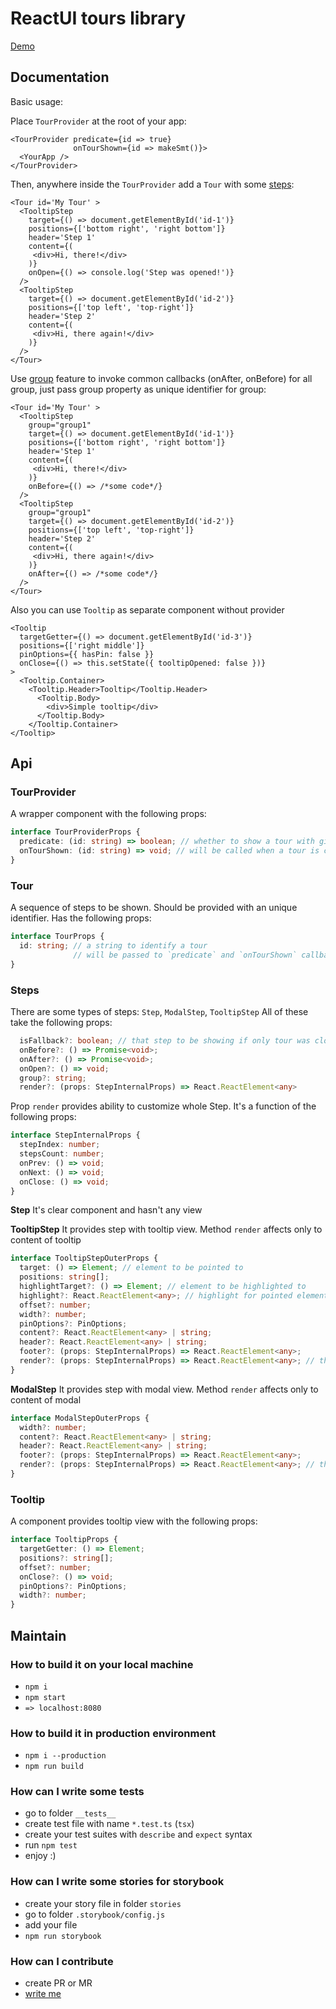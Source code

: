 # ReactUI tours library

[Demo](http://tech.skbkontur.ru/react-ui-tour)

## Documentation

Basic usage:

Place `TourProvider` at the root of your app:
```tsx
<TourProvider predicate={id => true}
              onTourShown={id => makeSmt()}>
  <YourApp />
</TourProvider>
```

Then, anywhere inside the `TourProvider` add a `Tour` with some [steps](#steps):
```tsx
<Tour id='My Tour' >
  <TooltipStep
    target={() => document.getElementById('id-1')}
    positions={['bottom right', 'right bottom']}
    header='Step 1'
    content={(
     <div>Hi, there!</div>
    )}
    onOpen={() => console.log('Step was opened!')}
  />
  <TooltipStep
    target={() => document.getElementById('id-2')}
    positions={['top left', 'top-right']}
    header='Step 2'
    content={(
     <div>Hi, there again!</div>
    )}
  />
</Tour>
```

Use [group](#steps) feature to invoke common callbacks (onAfter, onBefore) for all group, just pass group property as unique identifier for group:
```tsx
<Tour id='My Tour' >
  <TooltipStep
    group="group1"
    target={() => document.getElementById('id-1')}
    positions={['bottom right', 'right bottom']}
    header='Step 1'
    content={(
     <div>Hi, there!</div>
    )}
    onBefore={() => /*some code*/}
  />
  <TooltipStep
    group="group1"
    target={() => document.getElementById('id-2')}
    positions={['top left', 'top-right']}
    header='Step 2'
    content={(
     <div>Hi, there again!</div>
    )}
    onAfter={() => /*some code*/}
  />
</Tour>
```

Also you can use `Tooltip` as separate component without provider
```tsx
<Tooltip
  targetGetter={() => document.getElementById('id-3')}
  positions={['right middle']}
  pinOptions={{ hasPin: false }}
  onClose={() => this.setState({ tooltipOpened: false })}
>
  <Tooltip.Container>
    <Tooltip.Header>Tooltip</Tooltip.Header>
      <Tooltip.Body>
        <div>Simple tooltip</div>
      </Tooltip.Body>
    </Tooltip.Container>
</Tooltip>
```

## Api

### TourProvider
A wrapper component with the following props:
```ts
interface TourProviderProps {
  predicate: (id: string) => boolean; // whether to show a tour with given id
  onTourShown: (id: string) => void; // will be called when a tour is closed
}
```

### Tour
A sequence of steps to be shown. Should be provided with an unique identifier. Has the following props:
```ts
interface TourProps {
  id: string; // a string to identify a tour
              // will be passed to `predicate` and `onTourShown` callbacks of `TourProvider`
}
```

### Steps
There are some types of steps: `Step`, `ModalStep`, `TooltipStep`
All of these take the following props:
```ts
  isFallback?: boolean; // that step to be showing if only tour was closed
  onBefore?: () => Promise<void>;
  onAfter?: () => Promise<void>;
  onOpen?: () => void;
  group?: string;
  render?: (props: StepInternalProps) => React.ReactElement<any>
```
Prop `render` provides ability to customize whole Step.
It's a function of the following props:
```ts
interface StepInternalProps {
  stepIndex: number;
  stepsCount: number;
  onPrev: () => void;
  onNext: () => void;
  onClose: () => void;
}
```

**Step**
It's clear component and hasn't any view

**TooltipStep**
It provides step with tooltip view. Method `render` affects only to content of tooltip
```ts
interface TooltipStepOuterProps {
  target: () => Element; // element to be pointed to
  positions: string[];
  highlightTarget?: () => Element; // element to be highlighted to
  highlight?: React.ReactElement<any>; // highlight for pointed element
  offset?: number;
  width?: number;
  pinOptions?: PinOptions;
  content?: React.ReactElement<any> | string;
  header?: React.ReactElement<any> | string;
  footer?: (props: StepInternalProps) => React.ReactElement<any>;
  render?: (props: StepInternalProps) => React.ReactElement<any>; // that ovveride usage of content, header and footer props
}
```
**ModalStep**
It provides step with modal view. Method `render` affects only to content of modal
```ts
interface ModalStepOuterProps {
  width?: number;
  content?: React.ReactElement<any> | string;
  header?: React.ReactElement<any> | string;
  footer?: (props: StepInternalProps) => React.ReactElement<any>;
  render?: (props: StepInternalProps) => React.ReactElement<any>; // that ovveride usage of content, header and footer props
}
```

### Tooltip
A component provides tooltip view with the following props:
```ts
interface TooltipProps {
  targetGetter: () => Element;
  positions?: string[];
  offset?: number;
  onClose?: () => void;
  pinOptions?: PinOptions;
  width?: number;
}
```

## Maintain

### How to build it on your local machine
* `npm i`
* `npm start`
* `=> localhost:8080`

### How to build it in production environment
* `npm i --production`
* `npm run build`

### How can I write some tests
* go to folder `__tests__`
* create test file with name `*.test.ts` (`tsx`)
* create your test suites with `describe` and `expect` syntax
* run `npm test`
* enjoy :)

### How can I write some stories for storybook
* create your story file in folder `stories`
* go to folder `.storybook/config.js`
* add your file
* `npm run storybook`

### How can I contribute
* create PR or MR
* [write me](https://staff.skbkontur.ru/profile/vtolstikov)
